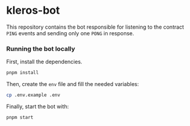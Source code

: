 # kleros-bot

This repository contains the bot responsible for listening to the contract `PING` events and sending only one `PONG` in response.

### Running the bot locally

First, install the dependencies.

```sh
pnpm install
```

Then, create the `env` file and fill the needed variables:

```sh
cp .env.example .env
```

Finally, start the bot with:

```sh
pnpm start
```
